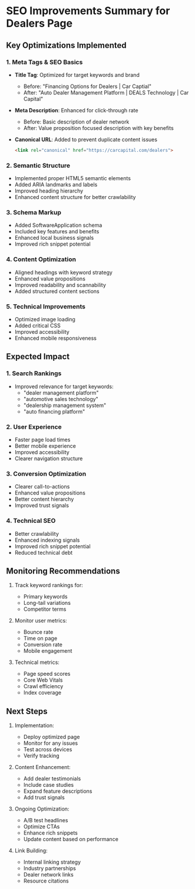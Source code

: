 # SEO Improvements Summary for Dealers Page

## Key Optimizations Implemented

### 1. Meta Tags & SEO Basics
- **Title Tag**: Optimized for target keywords and brand
  - Before: "Financing Options for Dealers | Car Captial"
  - After: "Auto Dealer Management Platform | DEALS Technology | Car Capital"

- **Meta Description**: Enhanced for click-through rate
  - Before: Basic description of dealer network
  - After: Value proposition focused description with key benefits

- **Canonical URL**: Added to prevent duplicate content issues
  ```html
  <link rel="canonical" href="https://carcapital.com/dealers">
  ```

### 2. Semantic Structure
- Implemented proper HTML5 semantic elements
- Added ARIA landmarks and labels
- Improved heading hierarchy
- Enhanced content structure for better crawlability

### 3. Schema Markup
- Added SoftwareApplication schema
- Included key features and benefits
- Enhanced local business signals
- Improved rich snippet potential

### 4. Content Optimization
- Aligned headings with keyword strategy
- Enhanced value propositions
- Improved readability and scannability
- Added structured content sections

### 5. Technical Improvements
- Optimized image loading
- Added critical CSS
- Improved accessibility
- Enhanced mobile responsiveness

## Expected Impact

### 1. Search Rankings
- Improved relevance for target keywords:
  - "dealer management platform"
  - "automotive sales technology"
  - "dealership management system"
  - "auto financing platform"

### 2. User Experience
- Faster page load times
- Better mobile experience
- Improved accessibility
- Clearer navigation structure

### 3. Conversion Optimization
- Clearer call-to-actions
- Enhanced value propositions
- Better content hierarchy
- Improved trust signals

### 4. Technical SEO
- Better crawlability
- Enhanced indexing signals
- Improved rich snippet potential
- Reduced technical debt

## Monitoring Recommendations

1. Track keyword rankings for:
   - Primary keywords
   - Long-tail variations
   - Competitor terms

2. Monitor user metrics:
   - Bounce rate
   - Time on page
   - Conversion rate
   - Mobile engagement

3. Technical metrics:
   - Page speed scores
   - Core Web Vitals
   - Crawl efficiency
   - Index coverage

## Next Steps

1. Implementation:
   - Deploy optimized page
   - Monitor for any issues
   - Test across devices
   - Verify tracking

2. Content Enhancement:
   - Add dealer testimonials
   - Include case studies
   - Expand feature descriptions
   - Add trust signals

3. Ongoing Optimization:
   - A/B test headlines
   - Optimize CTAs
   - Enhance rich snippets
   - Update content based on performance

4. Link Building:
   - Internal linking strategy
   - Industry partnerships
   - Dealer network links
   - Resource citations
